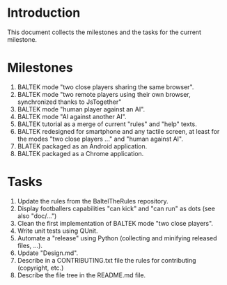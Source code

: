 # Introduction

This document collects the milestones and the tasks for the current milestone.

# Milestones

1. BALTEK mode "two close players sharing the same browser".
2. BALTEK mode "two remote players using their own browser, synchronized thanks to JsTogether"
3. BALTEK mode "human player against an AI".
4. BALTEK mode "AI against another AI".
5. BALTEK tutorial as a merge of current "rules" and "help" texts.
6. BALTEK redesigned for smartphone and any tactile screen, at least for the modes "two close players ..." and "human against AI".
7. BLATEK packaged as an Android application.
8. BALTEK packaged as a Chrome application.

# Tasks

1. Update the rules from the BaltelTheRules repository.
2. Display footballers capabilities "can kick" and "can run" as dots (see also "doc/...")
3. Clean the first implementation of BALTEK mode "two close players".
4. Write unit tests using QUnit.
5. Automate a "release" using Python (collecting and minifying released files, ...).
6. Update "Design.md".
7. Describe in a CONTRIBUTING.txt file the rules for contributing (copyright, etc.)
8. Describe the file tree in the README.md file.